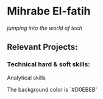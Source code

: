 # Mihrabe El-fatih 
*jumping into the world of tech*

## Relevant Projects:

### Technical hard & soft skills:
Analytical skills

The background color is `#D0EBEB'
